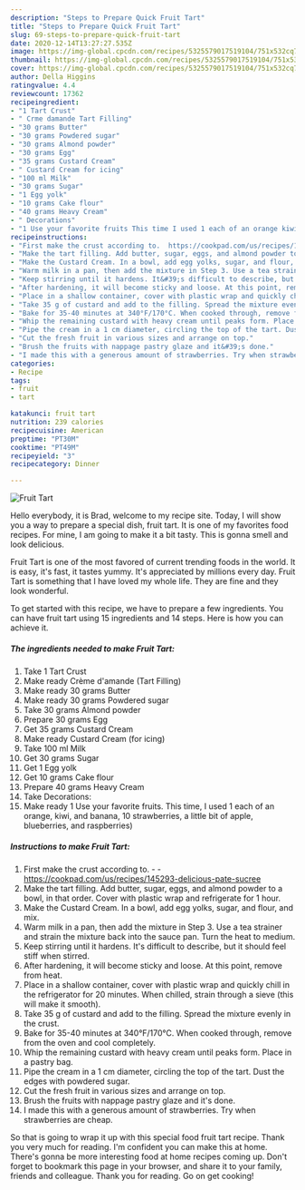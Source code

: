 ```yaml
---
description: "Steps to Prepare Quick Fruit Tart"
title: "Steps to Prepare Quick Fruit Tart"
slug: 69-steps-to-prepare-quick-fruit-tart
date: 2020-12-14T13:27:27.535Z
image: https://img-global.cpcdn.com/recipes/5325579017519104/751x532cq70/fruit-tart-recipe-main-photo.jpg
thumbnail: https://img-global.cpcdn.com/recipes/5325579017519104/751x532cq70/fruit-tart-recipe-main-photo.jpg
cover: https://img-global.cpcdn.com/recipes/5325579017519104/751x532cq70/fruit-tart-recipe-main-photo.jpg
author: Della Higgins
ratingvalue: 4.4
reviewcount: 17362
recipeingredient:
- "1 Tart Crust"
- " Crme damande Tart Filling"
- "30 grams Butter"
- "30 grams Powdered sugar"
- "30 grams Almond powder"
- "30 grams Egg"
- "35 grams Custard Cream"
- " Custard Cream for icing"
- "100 ml Milk"
- "30 grams Sugar"
- "1 Egg yolk"
- "10 grams Cake flour"
- "40 grams Heavy Cream"
- " Decorations"
- "1 Use your favorite fruits This time I used 1 each of an orange kiwi and banana 10 strawberries a little bit of apple blueberries and raspberries"
recipeinstructions:
- "First make the crust according to.  https://cookpad.com/us/recipes/145293-delicious-pate-sucree"
- "Make the tart filling. Add butter, sugar, eggs, and almond powder to a bowl, in that order. Cover with plastic wrap and refrigerate for 1 hour."
- "Make the Custard Cream. In a bowl, add egg yolks, sugar, and flour, and mix."
- "Warm milk in a pan, then add the mixture in Step 3. Use a tea strainer and strain the mixture back into the sauce pan. Turn the heat to medium."
- "Keep stirring until it hardens. It&#39;s difficult to describe, but it should feel stiff when stirred."
- "After hardening, it will become sticky and loose. At this point, remove from heat."
- "Place in a shallow container, cover with plastic wrap and quickly chill in the refrigerator for 20 minutes. When chilled, strain through a sieve (this will make it smooth)."
- "Take 35 g of custard and add to the filling. Spread the mixture evenly in the crust."
- "Bake for 35-40 minutes at 340°F/170°C. When cooked through, remove from the oven and cool completely."
- "Whip the remaining custard with heavy cream until peaks form. Place in a pastry bag."
- "Pipe the cream in a 1 cm diameter, circling the top of the tart. Dust the edges with powdered sugar."
- "Cut the fresh fruit in various sizes and arrange on top."
- "Brush the fruits with nappage pastry glaze and it&#39;s done."
- "I made this with a generous amount of strawberries. Try when strawberries are cheap."
categories:
- Recipe
tags:
- fruit
- tart

katakunci: fruit tart 
nutrition: 239 calories
recipecuisine: American
preptime: "PT30M"
cooktime: "PT49M"
recipeyield: "3"
recipecategory: Dinner

---
```



![Fruit Tart](https://img-global.cpcdn.com/recipes/5325579017519104/751x532cq70/fruit-tart-recipe-main-photo.jpg)

Hello everybody, it is Brad, welcome to my recipe site. Today, I will show you a way to prepare a special dish, fruit tart. It is one of my favorites food recipes. For mine, I am going to make it a bit tasty. This is gonna smell and look delicious.

Fruit Tart is one of the most favored of current trending foods in the world. It is easy, it's fast, it tastes yummy. It's appreciated by millions every day. Fruit Tart is something that I have loved my whole life. They are fine and they look wonderful.




To get started with this recipe, we have to prepare a few ingredients. You can have fruit tart using 15 ingredients and 14 steps. Here is how you can achieve it.

<!--inarticleads1-->

##### The ingredients needed to make Fruit Tart:

1. Take 1 Tart Crust
1. Make ready  Crème d&#39;amande (Tart Filling)
1. Make ready 30 grams Butter
1. Make ready 30 grams Powdered sugar
1. Take 30 grams Almond powder
1. Prepare 30 grams Egg
1. Get 35 grams Custard Cream
1. Make ready  Custard Cream (for icing)
1. Take 100 ml Milk
1. Get 30 grams Sugar
1. Get 1 Egg yolk
1. Get 10 grams Cake flour
1. Prepare 40 grams Heavy Cream
1. Take  Decorations:
1. Make ready 1 Use your favorite fruits. This time, I used 1 each of an orange, kiwi, and banana, 10 strawberries, a little bit of apple, blueberries, and raspberries)




<!--inarticleads2-->

##### Instructions to make Fruit Tart:

1. First make the crust according to. -  - https://cookpad.com/us/recipes/145293-delicious-pate-sucree
1. Make the tart filling. Add butter, sugar, eggs, and almond powder to a bowl, in that order. Cover with plastic wrap and refrigerate for 1 hour.
1. Make the Custard Cream. In a bowl, add egg yolks, sugar, and flour, and mix.
1. Warm milk in a pan, then add the mixture in Step 3. Use a tea strainer and strain the mixture back into the sauce pan. Turn the heat to medium.
1. Keep stirring until it hardens. It&#39;s difficult to describe, but it should feel stiff when stirred.
1. After hardening, it will become sticky and loose. At this point, remove from heat.
1. Place in a shallow container, cover with plastic wrap and quickly chill in the refrigerator for 20 minutes. When chilled, strain through a sieve (this will make it smooth).
1. Take 35 g of custard and add to the filling. Spread the mixture evenly in the crust.
1. Bake for 35-40 minutes at 340°F/170°C. When cooked through, remove from the oven and cool completely.
1. Whip the remaining custard with heavy cream until peaks form. Place in a pastry bag.
1. Pipe the cream in a 1 cm diameter, circling the top of the tart. Dust the edges with powdered sugar.
1. Cut the fresh fruit in various sizes and arrange on top.
1. Brush the fruits with nappage pastry glaze and it&#39;s done.
1. I made this with a generous amount of strawberries. Try when strawberries are cheap.




So that is going to wrap it up with this special food fruit tart recipe. Thank you very much for reading. I'm confident you can make this at home. There's gonna be more interesting food at home recipes coming up. Don't forget to bookmark this page in your browser, and share it to your family, friends and colleague. Thank you for reading. Go on get cooking!
